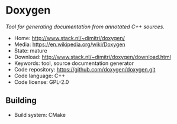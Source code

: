 # Doxygen

_Tool for generating documentation from annotated C++ sources._

- Home: http://www.stack.nl/~dimitri/doxygen/
- Media: https://en.wikipedia.org/wiki/Doxygen
- State: mature
- Download: http://www.stack.nl/~dimitri/doxygen/download.html
- Keywords: tool, source documentation generator
- Code repository: https://github.com/doxygen/doxygen.git
- Code language: C++
- Code license: GPL-2.0

## Building

- Build system: CMake

